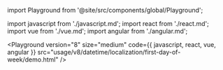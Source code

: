 import Playground from '@site/src/components/global/Playground';

import javascript from './javascript.md';
import react from './react.md';
import vue from './vue.md';
import angular from './angular.md';

<Playground
  version="8"
  size="medium"
  code={{ javascript, react, vue, angular }}
  src="usage/v8/datetime/localization/first-day-of-week/demo.html"
/>
